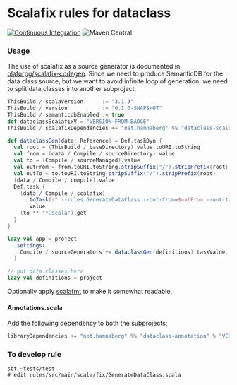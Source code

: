 # Scalafix rules for dataclass
[![Continuous Integration](https://github.com/hamnis/dataclass-scalafix/actions/workflows/ci.yml/badge.svg)](https://github.com/http4s/http4s-netty/actions/workflows/ci.yml) ![Maven Central](https://img.shields.io/maven-central/v/net.hamnaberg/dataclass-annotation_2.13?style=flat&versionPrefix=0.1)

### Usage

The use of scalafix as a source generator is documented in [olafurpg/scalafix-codegen][1].
Since we need to produce SemanticDB for the data class source, but we want to
avoid infinite loop of generation, we need to split data classes into another subproject.

```scala
ThisBuild / scalaVersion      := "3.1.3"
ThisBuild / version           := "0.1.0-SNAPSHOT"
ThisBuild / semanticdbEnabled := true
def dataclassScalafixV = "VERSION-FROM-BADGE"
ThisBuild / scalafixDependencies += "net.hamnaberg" %% "dataclass-scalafix" % dataclassScalafixV

def dataclassGen(data: Reference) = Def.taskDyn {
  val root = (ThisBuild / baseDirectory).value.toURI.toString
  val from = (data / Compile / sourceDirectory).value
  val to = (Compile / sourceManaged).value
  val outFrom = from.toURI.toString.stripSuffix("/").stripPrefix(root)
  val outTo = to.toURI.toString.stripSuffix("/").stripPrefix(root)
  (data / Compile / compile).value
  Def.task {
    (data / Compile / scalafix)
      .toTask(s" --rules GenerateDataClass --out-from=$outFrom --out-to=$outTo")
      .value
    (to ** "*.scala").get
  }
}

lazy val app = project
  .settings(
    Compile / sourceGenerators += dataclassGen(definitions).taskValue,
  )

// put data classes here
lazy val definitions = project
```

Optionally apply [scalafmt](https://scalameta.org/scalafmt/) to make it somewhat readable.

#### Annotations.scala

Add the following dependency to both the subprojects:

```scala
libraryDependencies += "net.hamnaberg" %% "dataclass-annotation" % "VERSION-FROM-BADGE"
```

### To develop rule

```
sbt ~tests/test
# edit rules/src/main/scala/fix/GenerateDataClass.scala
```

  [1]: https://github.com/olafurpg/scalafix-codegen
